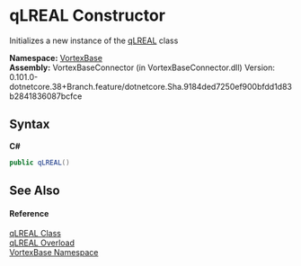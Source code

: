 # qLREAL Constructor 
 

Initializes a new instance of the <a href="T_VortexBase_qLREAL.md">qLREAL</a> class

**Namespace:**&nbsp;<a href="N_VortexBase.md">VortexBase</a><br />**Assembly:**&nbsp;VortexBaseConnector (in VortexBaseConnector.dll) Version: 0.101.0-dotnetcore.38+Branch.feature/dotnetcore.Sha.9184ded7250ef900bfdd1d83b2841836087bcfce

## Syntax

**C#**<br />
``` C#
public qLREAL()
```


## See Also


#### Reference
<a href="T_VortexBase_qLREAL.md">qLREAL Class</a><br /><a href="Overload_VortexBase_qLREAL__ctor.md">qLREAL Overload</a><br /><a href="N_VortexBase.md">VortexBase Namespace</a><br />